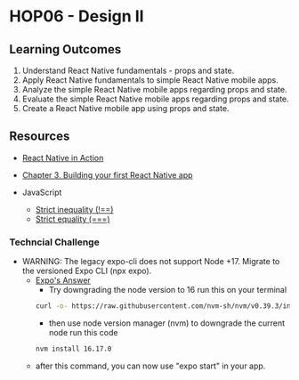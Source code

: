 # HOP06 - Design II
##  Learning Outcomes
1. Understand React Native fundamentals - props and state.
2. Apply React Native fundamentals to simple React Native mobile apps.
3. Analyze the simple React Native mobile apps regarding props and state.
4. Evaluate the simple React Native mobile apps regarding props and state.
5. Create a React Native mobile app using props and state.


## Resources
*	[React Native in Action](https://learning.oreilly.com/library/view/react-native-in/9781617294051/?sso_link=yes&sso_link_from=cityu-seattle)
  * [Chapter 3. Building your first React Native app](https://learning.oreilly.com/library/view/react-native-in/9781617294051/c03.xhtml)

* JavaScript
  * [Strict inequality (!==)](https://developer.mozilla.org/en-US/docs/Web/JavaScript/Reference/Operators/Strict_inequality)
  * [Strict equality (===)](https://developer.mozilla.org/en-US/docs/Web/JavaScript/Reference/Operators/Strict_equality)

### Techncial Challenge
* WARNING: The legacy expo-cli does not support Node +17. Migrate to the versioned Expo CLI (npx expo).
  * [Expo's Answer](https://github.com/expo/expo/issues/21026)
    * Try downgrading the node version to 16 run this on your terminal
    ```sh
    curl -o- https://raw.githubusercontent.com/nvm-sh/nvm/v0.39.3/install.sh | bash
    ```
    * then use node version manager (nvm) to downgrade the current node run this code
    ```sh
    nvm install 16.17.0
    ```
   * after this command, you can now use "expo start" in your app.